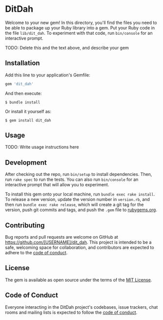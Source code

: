 # DitDah

Welcome to your new gem! In this directory, you'll find the files you need to be able to package up your Ruby library into a gem. Put your Ruby code in the file `lib/dit_dah`. To experiment with that code, run `bin/console` for an interactive prompt.

TODO: Delete this and the text above, and describe your gem

## Installation

Add this line to your application's Gemfile:

```ruby
gem 'dit_dah'
```

And then execute:

    $ bundle install

Or install it yourself as:

    $ gem install dit_dah

## Usage

TODO: Write usage instructions here

## Development

After checking out the repo, run `bin/setup` to install dependencies. Then, run `rake spec` to run the tests. You can also run `bin/console` for an interactive prompt that will allow you to experiment.

To install this gem onto your local machine, run `bundle exec rake install`. To release a new version, update the version number in `version.rb`, and then run `bundle exec rake release`, which will create a git tag for the version, push git commits and tags, and push the `.gem` file to [rubygems.org](https://rubygems.org).

## Contributing

Bug reports and pull requests are welcome on GitHub at https://github.com/[USERNAME]/dit_dah. This project is intended to be a safe, welcoming space for collaboration, and contributors are expected to adhere to the [code of conduct](https://github.com/[USERNAME]/dit_dah/blob/master/CODE_OF_CONDUCT.md).


## License

The gem is available as open source under the terms of the [MIT License](https://opensource.org/licenses/MIT).

## Code of Conduct

Everyone interacting in the DitDah project's codebases, issue trackers, chat rooms and mailing lists is expected to follow the [code of conduct](https://github.com/[USERNAME]/dit_dah/blob/master/CODE_OF_CONDUCT.md).
